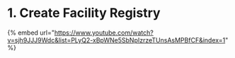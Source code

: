 # 1. Create Facility Registry

{% embed url="https://www.youtube.com/watch?v=sjh9JJJ9Wdc&list=PLyQ2-xBpWNe5SbNpIzrzeTUnsAsMPBfCF&index=1" %}

